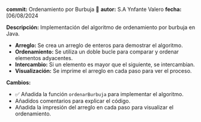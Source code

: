 **commit:** Ordenamiento por Burbuja 🫧
**autor:** S.A Ynfante Valero 
**fecha:** [06/08/2024

**Descripción:**
Implementación del algoritmo de ordenamiento por burbuja en Java. 
*  **Arreglo:** Se crea un arreglo de enteros para demostrar el algoritmo.
*  **Ordenamiento:** Se utiliza un doble bucle para comparar y ordenar elementos adyacentes.
*  **Intercambio:** Si un elemento es mayor que el siguiente, se intercambian.
*  **Visualización:** Se imprime el arreglo en cada paso para ver el proceso.

**Cambios:**
* ✅ Añadida la función `ordenarBurbuja` para implementar el algoritmo.
*  Añadidos comentarios para explicar el código.
*  Añadida la impresión del arreglo en cada paso para visualizar el ordenamiento.
